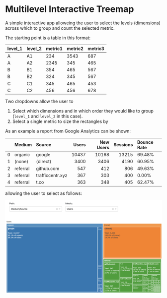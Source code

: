 
# Multilevel Interactive Treemap

A simple interactive app alloweing the user to select the levels (dimensions) across which to group and count the selected metric.

The starting point is a table in this format:

level_1 | level_2 | metric1 | metric2 | metric3
--------|---------|---------|---------|--------
A       | A1      |234      |3543     |687
A       | A2      |2345     |345      |465
B       | B1      |354      |465      |567
B       | B2      |324      |345      |567
C       | C1      |345      |465      |453
C       | C2      |456      |456      |678

Two dropdowns allow the user to 
1. Select which dimensions and in which order they would like to group (`level_1` and `level_2` in this case).
2. Select a single metric to size the rectangles by

As an example a report from Google Analytics can be shown: 

|    | Medium   | Source           |   Users |   New Users |   Sessions | Bounce Rate   |
|---:|:---------|:-----------------|--------:|------------:|-----------:|:--------------|
|  0 | organic  | google           |   10437 |       10168 |      13215 | 69.48%        |
|  1 | (none)   | (direct)         |    3400 |        3406 |       4190 | 60.95%        |
|  2 | referral | github.com       |     547 |         412 |        806 | 49.63%        |
|  3 | referral | trafficcentr.xyz |     367 |         303 |        400 | 0.00%         |
|  4 | referral | t.co             |     363 |         348 |        405 | 62.47%        |

allowing the user to select as follows:

![](app_screenshot.png)